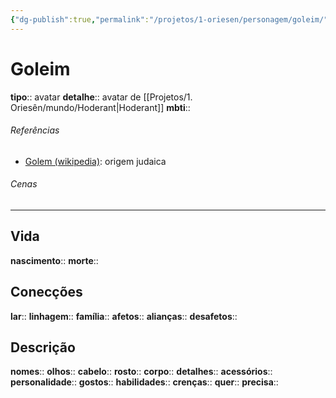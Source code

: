 ```yaml
---
{"dg-publish":true,"permalink":"/projetos/1-oriesen/personagem/goleim/","dgHomeLink":true,"dgPassFrontmatter":false}
---
```



# Goleim
**tipo**:: avatar
**detalhe**:: avatar de [[Projetos/1. Oriesên/mundo/Hoderant|Hoderant]]
**mbti**:: 


###### Referências
-  [Golem (wikipedia)](https://en.wikipedia.org/wiki/Golem): origem judaica


###### Cenas



---
## Vida
**nascimento**:: 
**morte**:: 


## Conecções
**lar**:: 
**linhagem**:: 
**família**:: 
**afetos**:: 
**alianças**:: 
**desafetos**:: 


## Descrição
**nomes**:: 
**olhos**:: 
**cabelo**:: 
**rosto**:: 
**corpo**:: 
**detalhes**:: 
**acessórios**:: 
**personalidade**:: 
**gostos**:: 
**habilidades**:: 
**crenças**:: 
**quer**:: 
**precisa**:: 